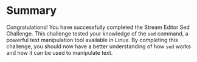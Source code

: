 # Summary

Congratulations! You have successfully completed the Stream Editor Sed Challenge. This challenge tested your knowledge of the `sed` command, a powerful text manipulation tool available in Linux. By completing this challenge, you should now have a better understanding of how `sed` works and how it can be used to manipulate text.
